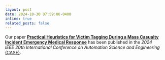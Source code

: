 ```yaml
---
layout: post
date: 2024-10-30 07:59:00-0400
inline: true
related_posts: false
---
```


Our paper **[Practical Heuristics for Victim Tagging During a Mass Casualty Incident Emergency Medical Response]([https://link.springer.com/article/10.1186/s12938-024-01214-2](https://ieeexplore.ieee.org/abstract/document/10711469))** has been published in the _2024 IEEE 20th International Conference on Automation Science and Engineering_ [(CASE)](https://2024.ieeecase.org/).
